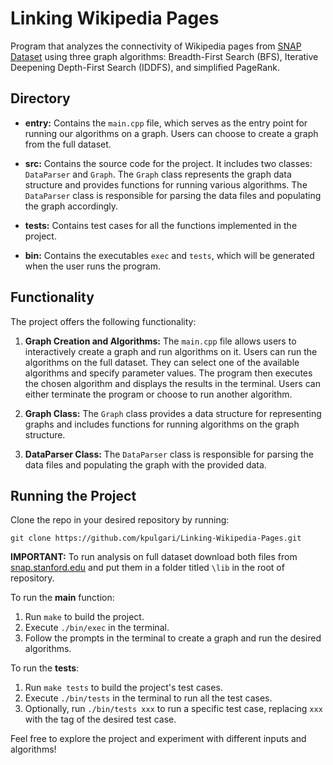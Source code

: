 # Linking Wikipedia Pages

Program that analyzes the connectivity of Wikipedia pages from [SNAP Dataset](https://snap.stanford.edu/data/enwiki-2013.html) using three graph algorithms: Breadth-First Search (BFS), Iterative Deepening Depth-First Search (IDDFS), and simplified PageRank.



## Directory

- **entry:** Contains the `main.cpp` file, which serves as the entry point for running our algorithms on a graph. Users can choose to create a graph from the full dataset.

- **src:** Contains the source code for the project. It includes two classes: `DataParser` and `Graph`. The `Graph` class represents the graph data structure and provides functions for running various algorithms. The `DataParser` class is responsible for parsing the data files and populating the graph accordingly.

- **tests:** Contains test cases for all the functions implemented in the project.

- **bin:** Contains the executables `exec` and `tests`, which will be generated when the user runs the program.

## Functionality

The project offers the following functionality:

1. **Graph Creation and Algorithms:** The `main.cpp` file allows users to interactively create a graph and run algorithms on it. Users can run the algorithms on the full dataset. They can select one of the available algorithms and specify parameter values. The program then executes the chosen algorithm and displays the results in the terminal. Users can either terminate the program or choose to run another algorithm.

2. **Graph Class:** The `Graph` class provides a data structure for representing graphs and includes functions for running algorithms on the graph structure.

3. **DataParser Class:** The `DataParser` class is responsible for parsing the data files and populating the graph with the provided data.

## Running the Project

Clone the repo in your desired repository by running:

`git clone https://github.com/kpulgari/Linking-Wikipedia-Pages.git`

**IMPORTANT:** To run analysis on full dataset download both files from [snap.stanford.edu](https://snap.stanford.edu/data/enwiki-2013.html) and put them in a folder titled `\lib` in the root of repository.

To run the **main** function:

1. Run `make` to build the project.
2. Execute `./bin/exec` in the terminal.
3. Follow the prompts in the terminal to create a graph and run the desired algorithms.

To run the **tests**:

1. Run `make tests` to build the project's test cases.
2. Execute `./bin/tests` in the terminal to run all the test cases.
3. Optionally, run `./bin/tests xxx` to run a specific test case, replacing `xxx` with the tag of the desired test case.

Feel free to explore the project and experiment with different inputs and algorithms!
